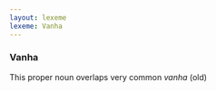 ```yaml
---
layout: lexeme
lexeme: Vanha
---
```


###  Vanha 
This proper noun overlaps  very common *vanha* (old)

